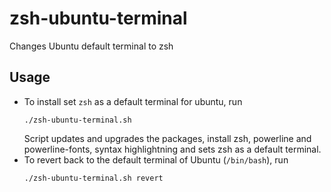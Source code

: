 # zsh-ubuntu-terminal
Changes Ubuntu default terminal to zsh

## Usage
- To install set `zsh` as a default terminal for ubuntu, run
  ```
  ./zsh-ubuntu-terminal.sh
  ```
  Script updates and upgrades the packages, install zsh, powerline and powerline-fonts, syntax highlightning and sets zsh as a default terminal.
- To revert back to the default terminal of Ubuntu (`/bin/bash`), run
  ```
  ./zsh-ubuntu-terminal.sh revert
  ```

